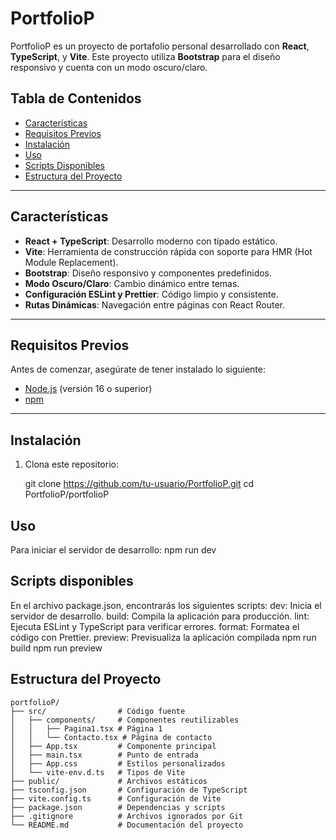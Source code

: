 # PortfolioP

PortfolioP es un proyecto de portafolio personal desarrollado con **React**, **TypeScript**, y **Vite**. Este proyecto utiliza **Bootstrap** para el diseño responsivo y cuenta con un modo oscuro/claro.

## Tabla de Contenidos

- [Características](#características)
- [Requisitos Previos](#requisitos-previos)
- [Instalación](#instalación)
- [Uso](#uso)
- [Scripts Disponibles](#scripts-disponibles)
- [Estructura del Proyecto](#estructura-del-proyecto)

---

## Características

- **React + TypeScript**: Desarrollo moderno con tipado estático.
- **Vite**: Herramienta de construcción rápida con soporte para HMR (Hot Module Replacement).
- **Bootstrap**: Diseño responsivo y componentes predefinidos.
- **Modo Oscuro/Claro**: Cambio dinámico entre temas.
- **Configuración ESLint y Prettier**: Código limpio y consistente.
- **Rutas Dinámicas**: Navegación entre páginas con React Router.

---

## Requisitos Previos

Antes de comenzar, asegúrate de tener instalado lo siguiente:

- [Node.js](https://nodejs.org/) (versión 16 o superior)
- [npm](https://www.npmjs.com/)

---

## Instalación

1. Clona este repositorio:

   git clone https://github.com/tu-usuario/PortfolioP.git
   cd PortfolioP/portfolioP

## Uso
Para iniciar el servidor de desarrollo:
  npm run dev

## Scripts disponibles
  En el archivo package.json, encontrarás los siguientes scripts:
  dev: Inicia el servidor de desarrollo.
  build: Compila la aplicación para producción.
  lint: Ejecuta ESLint y TypeScript para verificar errores.
  format: Formatea el código con Prettier.
  preview: Previsualiza la aplicación compilada
  npm run build
  npm run preview
## Estructura del Proyecto

```plaintext
portfolioP/
├── src/                # Código fuente
│   ├── components/     # Componentes reutilizables
│   │   ├── Pagina1.tsx # Página 1
│   │   └── Contacto.tsx # Página de contacto
│   ├── App.tsx         # Componente principal
│   ├── main.tsx        # Punto de entrada
│   ├── App.css         # Estilos personalizados
│   └── vite-env.d.ts   # Tipos de Vite
├── public/             # Archivos estáticos
├── tsconfig.json       # Configuración de TypeScript
├── vite.config.ts      # Configuración de Vite
├── package.json        # Dependencias y scripts
├── .gitignore          # Archivos ignorados por Git
└── README.md           # Documentación del proyecto
```